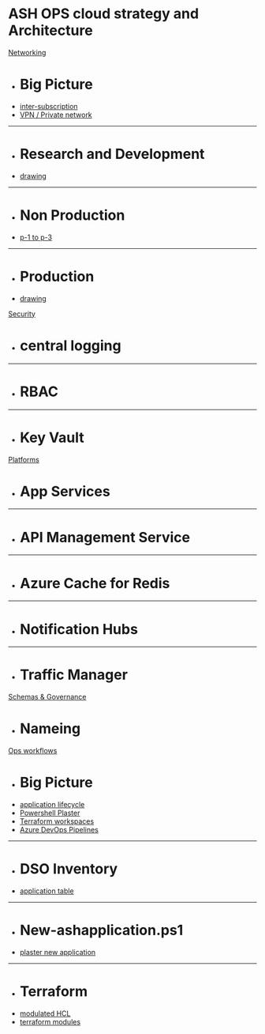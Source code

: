 # ASH OPS cloud strategy and Architecture

[Networking]()

  * # Big Picture
  * [inter-subscription](.md)
  * [VPN / Private network](.md)
  - - - -
  * # Research and Development
  * [drawing](.md)
  - - - -
  * # Non Production
  * [p-1 to p-3](.md)
  - - - -
  * # Production
  * [drawing](.md)

[Security]()

  * # central logging
  - - - -
  * # RBAC
  - - - -
  * # Key Vault

[Platforms]()

  * # App Services
  - - - -
  * # API Management Service
  - - - -
  * # Azure Cache for Redis
  - - - -
  * # Notification Hubs
  - - - -
  * # Traffic Manager

[Schemas & Governance]()

  * # Nameing

[Ops workflows]()

  * # Big Picture
  * [application lifecycle ](.md)
  * [Powershell Plaster](.md)
  * [Terraform workspaces](.md)
  * [Azure DevOps Pipelines](.md)
  - - - -
  * # DSO Inventory
  * [application table](.md)
  - - - -
  * # New-ashapplication.ps1
  * [plaster new application](.md)
  - - - -
  * # Terraform 
  * [modulated HCL](.md)
  * [terraform modules](.md)
  